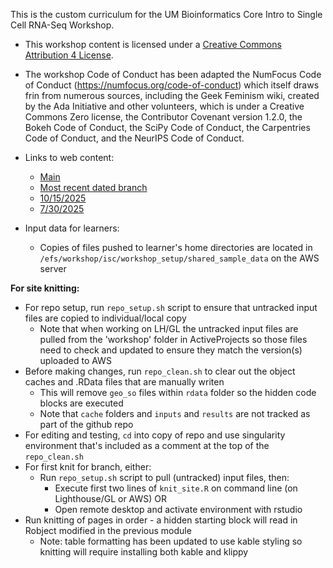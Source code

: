 This is the custom curriculum for the UM Bioinformatics Core Intro to Single Cell RNA-Seq Workshop.

* This workshop content is licensed under a [Creative Commons Attribution 4 License](https://creativecommons.org/licenses/by/4.0/).

* The workshop Code of Conduct has been adapted the NumFocus Code of Conduct (https://numfocus.org/code-of-conduct) which itself draws frin from numerous sources, including the Geek Feminism wiki, created by the Ada Initiative and other volunteers, which is under a Creative Commons Zero license, the Contributor Covenant version 1.2.0, the Bokeh Code of Conduct, the SciPy Code of Conduct, the Carpentries Code of Conduct, and the NeurIPS Code of Conduct.

* Links to web content:
  
  - [Main](https://umich-brcf-bioinf.github.io/workshop-intro-single-cell/main/html/)
  - [Most recent dated branch](https://umich-brcf-bioinf.github.io/workshop-intro-single-cell/release/html/) 
  - [10/15/2025](https://umich-brcf-bioinf.github.io/workshop-intro-single-cell/2025-10-15/html/)
  - [7/30/2025](https://umich-brcf-bioinf.github.io/workshop-intro-single-cell/2025-07-30/html/)

* Input data for learners:
   - Copies of files pushed to learner's home directories are located in `/efs/workshop/isc/workshop_setup/shared_sample_data` on the AWS server

__For site knitting:__

* For repo setup, run `repo_setup.sh` script to ensure that untracked input files are copied to individual/local copy
	* Note that when working on LH/GL the untracked input files are pulled from the 'workshop' folder in ActiveProjects so those files need to check and updated to ensure they match the version(s) uploaded to AWS
* Before making changes, run `repo_clean.sh` to clear out the object caches and .RData files that are manually writen
	* This will remove `geo_so` files within `rdata` folder so the hidden code blocks are executed
	* Note that `cache` folders and `inputs` and `results` are not tracked as part of the github repo
* For editing and testing, `cd` into copy of repo and use singularity environment that's included as a comment at the top of the `repo_clean.sh`
* For first knit for branch, either:
	* Run `repo_setup.sh` script to pull (untracked) input files, then:
		* Execute first two lines of `knit_site.R` on command line (on Lighthouse/GL or AWS) OR
		* Open remote desktop and activate environment with rstudio 
* Run knitting of pages in order - a hidden starting block will read in Robject modified in the previous module
	* Note: table formatting has been updated to use kable styling so knitting will require installing both kable and klippy

